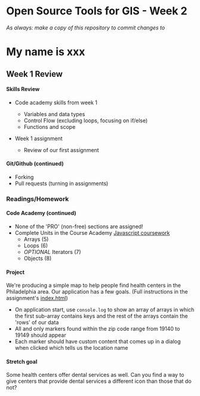 # Open Source Tools for GIS - Week 2

*As always: make a copy of this repository to commit changes to*
# My name is xxx

## Week 1 Review

#### Skills Review

* Code academy skills from week 1
  - Variables and data types
  - Control Flow (excluding loops, focusing on if/else)
  - Functions and scope

* Week 1 assignment
  - Review of our first assignment

#### Git/Github (continued)
- Forking
- Pull requests (turning in assignments)

### Readings/Homework

#### Code Academy (continued)

* None of the 'PRO' (non-free) sections are assigned!
* Complete Units in the Course Academy [Javascript coursework](https://www.codecademy.com/learn/javascript)
  - Arrays (5)
  - Loops (6)
  - *OPTIONAL* Iterators (7)
  - Objects (8)

#### Project

We're producing a simple map to help people find health centers in the
Philadelphia area. Our application has a few goals. (Full instructions in
the assignment's [index.html](assignment/index.html))

* On application start, use `console.log` to show an array of arrays
  in which the first sub-array contains keys and the rest of the arrays
  contain the 'rows' of our data
* All and only markers found within the zip code range from 19140 to
  19149 should appear
* Each marker should have custom content that comes up in a dialog when
  clicked which tells us the location name

#### Stretch goal

Some health centers offer dental services as well. Can you find a way to
give centers that provide dental services a different icon than those
that do not?
